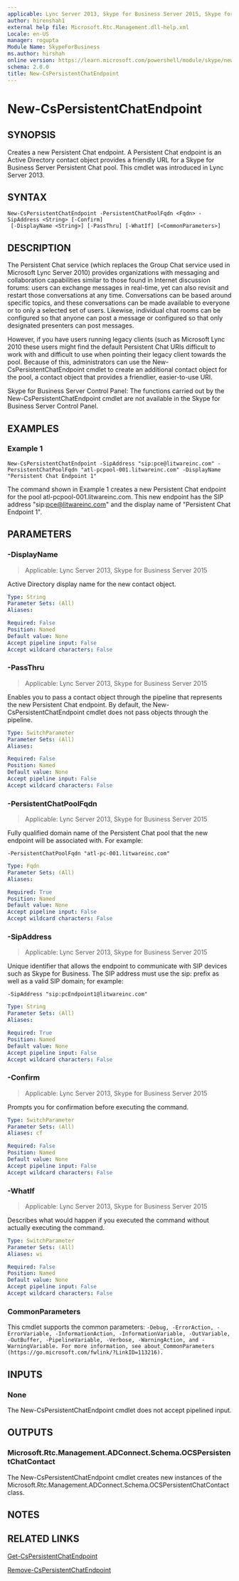 ```yaml
---
applicable: Lync Server 2013, Skype for Business Server 2015, Skype for Business Server 2019
author: hirenshah1
external help file: Microsoft.Rtc.Management.dll-help.xml
Locale: en-US
manager: rogupta
Module Name: SkypeForBusiness
ms.author: hirshah
online version: https://learn.microsoft.com/powershell/module/skype/new-cspersistentchatendpoint
schema: 2.0.0
title: New-CsPersistentChatEndpoint
---
```


# New-CsPersistentChatEndpoint

## SYNOPSIS

Creates a new Persistent Chat endpoint.
A Persistent Chat endpoint is an Active Directory contact object provides a friendly URL for a Skype for Business Server Persistent Chat pool.
This cmdlet was introduced in Lync Server 2013.



## SYNTAX

```
New-CsPersistentChatEndpoint -PersistentChatPoolFqdn <Fqdn> -SipAddress <String> [-Confirm]
 [-DisplayName <String>] [-PassThru] [-WhatIf] [<CommonParameters>]
```

## DESCRIPTION

The Persistent Chat service (which replaces the Group Chat service used in Microsoft Lync Server 2010) provides organizations with messaging and collaboration capabilities similar to those found in Internet discussion forums: users can exchange messages in real-time, yet can also revisit and restart those conversations at any time.
Conversations can be based around specific topics, and these conversations can be made available to everyone or to only a selected set of users.
Likewise, individual chat rooms can be configured so that anyone can post a message or configured so that only designated presenters can post messages.

However, if you have users running legacy clients (such as Microsoft Lync 2010 these users might find the default Persistent Chat URIs difficult to work with and difficult to use when pointing their legacy client towards the pool.
Because of this, administrators can use the New-CsPersistentChatEndpoint cmdlet to create an additional contact object for the pool, a contact object that provides a friendlier, easier-to-use URI.

Skype for Business Server Control Panel: The functions carried out by the New-CsPersistentChatEndpoint cmdlet are not available in the Skype for Business Server Control Panel.



## EXAMPLES

### Example 1
```
New-CsPersistentChatEndpoint -SipAddress "sip:pce@litwareinc.com" -PersistentChatPoolFqdn "atl-pcpool-001.litwareinc.com" -DisplayName "Persistent Chat Endpoint 1"
```

The command shown in Example 1 creates a new Persistent Chat endpoint for the pool atl-pcpool-001.litwareinc.com.
This new endpoint has the SIP address "sip:pce@litwareinc.com" and the display name of "Persistent Chat Endpoint 1".



## PARAMETERS

### -DisplayName

> Applicable: Lync Server 2013, Skype for Business Server 2015

Active Directory display name for the new contact object.

```yaml
Type: String
Parameter Sets: (All)
Aliases:

Required: False
Position: Named
Default value: None
Accept pipeline input: False
Accept wildcard characters: False
```

### -PassThru

> Applicable: Lync Server 2013, Skype for Business Server 2015

Enables you to pass a contact object through the pipeline that represents the new Persistent Chat endpoint.
By default, the New-CsPersistentChatEndpoint cmdlet does not pass objects through the pipeline.

```yaml
Type: SwitchParameter
Parameter Sets: (All)
Aliases:

Required: False
Position: Named
Default value: None
Accept pipeline input: False
Accept wildcard characters: False
```

### -PersistentChatPoolFqdn

> Applicable: Lync Server 2013, Skype for Business Server 2015

Fully qualified domain name of the Persistent Chat pool that the new endpoint will be associated with.
For example:

`-PersistentChatPoolFqdn "atl-pc-001.litwareinc.com"`

```yaml
Type: Fqdn
Parameter Sets: (All)
Aliases:

Required: True
Position: Named
Default value: None
Accept pipeline input: False
Accept wildcard characters: False
```

### -SipAddress

> Applicable: Lync Server 2013, Skype for Business Server 2015

Unique identifier that allows the endpoint to communicate with SIP devices such as Skype for Business.
The SIP address must use the sip: prefix as well as a valid SIP domain; for example:

`-SipAddress "sip:pcEndpoint1@litwareinc.com"`



```yaml
Type: String
Parameter Sets: (All)
Aliases:

Required: True
Position: Named
Default value: None
Accept pipeline input: False
Accept wildcard characters: False
```

### -Confirm

> Applicable: Lync Server 2013, Skype for Business Server 2015

Prompts you for confirmation before executing the command.

```yaml
Type: SwitchParameter
Parameter Sets: (All)
Aliases: cf

Required: False
Position: Named
Default value: None
Accept pipeline input: False
Accept wildcard characters: False
```

### -WhatIf

> Applicable: Lync Server 2013, Skype for Business Server 2015

Describes what would happen if you executed the command without actually executing the command.

```yaml
Type: SwitchParameter
Parameter Sets: (All)
Aliases: wi

Required: False
Position: Named
Default value: None
Accept pipeline input: False
Accept wildcard characters: False
```

### CommonParameters
This cmdlet supports the common parameters: `-Debug, -ErrorAction, -ErrorVariable, -InformationAction, -InformationVariable, -OutVariable, -OutBuffer, -PipelineVariable, -Verbose, -WarningAction, and -WarningVariable. For more information, see about_CommonParameters (https://go.microsoft.com/fwlink/?LinkID=113216).`

## INPUTS

### None
The New-CsPersistentChatEndpoint cmdlet does not accept pipelined input.

## OUTPUTS

### Microsoft.Rtc.Management.ADConnect.Schema.OCSPersistentChatContact
The New-CsPersistentChatEndpoint cmdlet creates new instances of the Microsoft.Rtc.Management.ADConnect.Schema.OCSPersistentChatContact class.

## NOTES

## RELATED LINKS

[Get-CsPersistentChatEndpoint](Get-CsPersistentChatEndpoint.md)

[Remove-CsPersistentChatEndpoint](Remove-CsPersistentChatEndpoint.md)
